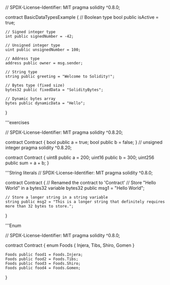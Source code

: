 // SPDX-License-Identifier: MIT
pragma solidity ^0.8.0;

contract BasicDataTypesExample {
    // Boolean type
    bool public isActive = true;

    // Signed integer type
    int public signedNumber = -42;

    // Unsigned integer type
    uint public unsignedNumber = 100;

    // Address type
    address public owner = msg.sender;

    // String type
    string public greeting = "Welcome to Solidity!";

    // Bytes type (fixed size)
    bytes32 public fixedData = "SolidityBytes";

    // Dynamic bytes array
    bytes public dynamicData = "Hello";
} 

'''exercises


// SPDX-License-Identifier: MIT
pragma solidity ^0.8.20;

contract Contract {
	bool public a = true;
    bool public b = false;
}
// unsigned integer
pragma solidity ^0.8.20;

contract Contract {
    uint8 public a = 200;
    uint16 public b = 300;
    uint256 public sum = a + b;
}

'''String literals
// SPDX-License-Identifier: MIT
pragma solidity ^0.8.0;

contract Contract { // Renamed the contract to 'Contract'
    // Store "Hello World" in a bytes32 variable
    bytes32 public msg1 = "Hello World";

    // Store a longer string in a string variable
    string public msg2 = "This is a longer string that definitely requires more than 32 bytes to store.";
}

'''Enum

// SPDX-License-Identifier: MIT
pragma solidity ^0.8.0;

contract Contract {
    enum Foods {
        Injera,
        Tibs,
        Shiro,
        Gomen
    }

    Foods public food1 = Foods.Injera;
    Foods public food2 = Foods.Tibs;
    Foods public food3 = Foods.Shiro;
    Foods public food4 = Foods.Gomen;
}